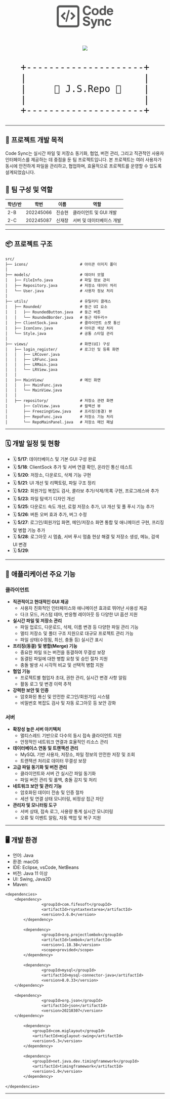 <p align="center">
  <img src="src/icons/logo.png" alt="Code Sync Logo" width="180"/>
</p>


<h1 align="center">
  <img src="https://img.shields.io/badge/TEAM-6A5ACD?style=for-the-badge&logoColor=white" width="300">
</h1>
<pre align="center" style="font-size: 2.1em;">
+---------------------+
|                     |
|     🌟 J.S.Repo 🌟    |
|                     |
+---------------------+
</pre>

---

## 🚀 프로젝트 개발 목적

Code Sync는 실시간 파일 및 저장소 동기화, 협업, 버전 관리, 그리고 직관적인 사용자 인터페이스를 제공하는 데 중점을 둔 팀 프로젝트입니다. 본 프로젝트는 여러 사용자가 동시에 안전하게 파일을 관리하고, 협업하며, 효율적으로 프로젝트를 운영할 수 있도록 설계되었습니다.

## 👥 팀 구성 및 역할

| 학년/반 | 학번      | 이름   | 역할                      |
| ------- | --------- | ------ | ------------------------- |
| 2-B     | 202245066 | 진승현 | 클라이언트 및 GUI 개발    |
| 2-C     | 202245087 | 신재창 | 서버 및 데이터베이스 개발 |

---

## 📦 프로젝트 구조

```
src/
├── icons/                       # 아이콘 이미지 폴더
│
├── models/                      # 데이터 모델
│   ├── FileInfo.java            # 파일 정보 관리
│   ├── Repository.java          # 저장소 데이터 처리
│   └── User.java                # 사용자 정보 처리
│
├── utils/                       # 유틸리티 클래스
│   ├── Rounded/                 # 둥근 UI 요소
│   │   ├── RoundedButton.java   # 둥근 버튼
│   │   └── RoundedBorder.java   # 둥근 테두리ㅁ
│   ├── ClientSock.java          # 클라이언트 소켓 통신
│   ├── IconConv.java            # 아이콘 색상 처리
│   └── Style.java               # 공통 스타일 관리
│
├── views/                       # 화면(UI) 구성
│   ├── login_register/          # 로그인 및 등록 화면
│   │   ├── LRCover.java
│   │   ├── LRFunc.java
│   │   ├── LRMain.java
│   │   └── LRView.java
│   │
│   ├── MainView/                # 메인 화면
│   │   ├── MainFunc.java
│   │   └── MainView.java
│   │
│   ├── repository/              # 저장소 관련 화면
│       ├── ColView.java         # 컬렉션 뷰
│       ├── FreezingView.java    # 프리징(동결) 뷰
│       ├── RepoFunc.java        # 저장소 기능 처리
│       └── RepoMainPanel.java   # 저장소 메인 패널
```

---

## 🗓️ 개발 일정 및 현황

- 🗓️ **5/17**: 데이터베이스 및 기본 GUI 구성 완료
- 🗓️ **5/18**: ClientSock 추가 및 서버 연결 확인, 온라인 통신 테스트
- 🗓️ **5/20**: 저장소, 다운로드, 삭제 기능 구현
- 🗓️ **5/21**: UI 개선 및 리팩토링, 파일 구조 정리
- 🗓️ **5/22**: 회원가입 복잡도 검사, 콜라보 추가/삭제/목록 구현, 프로그레스바 추가
- 🗓️ **5/23**: 파일 탐색기 디자인 개선
- 🗓️ **5/25**: 다운로드 속도 개선, 로컬 저장소 추가, UI 개선 및 풀 푸시 기능 추가
- 🗓️ **5/26**: 버튼 오버 효과 추가, 버그 수정
- 🗓️ **5/27**: 로그인/회원가입 화면, 메인/저장소 화면 통합 및 애니메이션 구현, 프리징 및 병합 기능 추가
- 🗓️ **5/28**: 로그아웃 시 멈춤, 서버 푸시 멈춤 현상 해결 및 저장소 생성, 메뉴, 검색 UI 변경
- 🗓️ **5/29**:

---

## 🎯 애플리케이션 주요 기능

### 클라이언트

- **직관적이고 현대적인 GUI 제공**
  - 사용자 친화적인 인터페이스와 애니메이션 효과로 뛰어난 사용성 제공
  - 다크 모드, 커스텀 테마, 반응형 레이아웃 등 다양한 UI 옵션 지원
- **실시간 파일 및 저장소 관리**
  - 파일 업로드, 다운로드, 삭제, 이름 변경 등 다양한 파일 관리 기능
  - 멀티 저장소 및 폴더 구조 지원으로 대규모 프로젝트 관리 가능
  - 파일 상태(수정됨, 최신, 충돌 등) 실시간 표시
- **프리징(동결) 및 병합(Merge) 기능**
  - 중요한 파일 또는 버전을 동결하여 무결성 보장
  - 동결된 파일에 대한 병합 요청 및 승인 절차 지원
  - 충돌 발생 시 시각적 비교 및 선택적 병합 지원
- **협업 기능**
  - 프로젝트별 협업자 초대, 권한 관리, 실시간 변경 사항 알림
  - 활동 로그 및 변경 이력 추적
- **강력한 보안 및 인증**
  - 암호화된 통신 및 안전한 로그인/회원가입 시스템
  - 비밀번호 복잡도 검사 및 자동 로그아웃 등 보안 강화

### 서버

- **확장성 높은 서버 아키텍처**
  - 멀티스레드 기반으로 다수의 동시 접속 클라이언트 지원
  - 안정적인 네트워크 연결과 효율적인 리소스 관리
- **데이터베이스 연동 및 트랜잭션 관리**
  - MySQL 기반 사용자, 저장소, 파일 정보의 안전한 저장 및 조회
  - 트랜잭션 처리로 데이터 무결성 보장
- **고급 파일 동기화 및 버전 관리**
  - 클라이언트와 서버 간 실시간 파일 동기화
  - 파일 버전 관리 및 롤백, 충돌 감지 및 처리
- **네트워크 보안 및 관리 기능**
  - 암호화된 데이터 전송 및 인증 절차
  - 세션 및 연결 상태 모니터링, 비정상 접근 차단
- **관리자 및 모니터링 도구**
  - 서버 상태, 접속 로그, 사용량 통계 실시간 모니터링
  - 오류 및 이벤트 알림, 자동 백업 및 복구 지원

---

## 🖥️ 개발 환경

- 언어: Java
- 환경: macOS
- IDE: Eclipse, vsCode, NetBeans
- 버전: Java 11 이상
- UI: Swing, Java2D
- Maven:

```
<dependencies>
	<dependency>
            	<groupId>com.fifesoft</groupId>
            	<artifactId>rsyntaxtextarea</artifactId>
            	<version>3.6.0</version>
        </dependency>

        <dependency>
            	<groupId>org.projectlombok</groupId>
            	<artifactId>lombok</artifactId>
            	<version>1.18.38</version>
            	<scope>provided</scope>
        </dependency>

        <dependency>
            	<groupId>mysql</groupId>
            	<artifactId>mysql-connector-java</artifactId>
            	<version>8.0.33</version>
	</dependency>

	<dependency>
             	<groupId>org.json</groupId>
             	<artifactId>json</artifactId>
             	<version>20210307</version>
	</dependency>

    	<dependency>
        	<groupId>com.miglayout</groupId>
        	<artifactId>miglayout-swing</artifactId>
        	<version>5.3</version>
    	</dependency>

    	<dependency>
        	<groupId>net.java.dev.timingframework</groupId>
        	<artifactId>timingframework</artifactId>
        	<version>1.0</version>
    	</dependency>

</dependencies>
```

---
